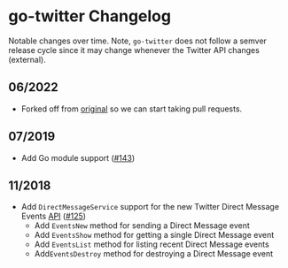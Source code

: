 # go-twitter Changelog

Notable changes over time. Note, `go-twitter` does not follow a semver release cycle since it may change whenever the Twitter API changes (external).

## 06/2022

* Forked off from [original](https://github.com/dghubble/go-twitter) so we
can start taking pull requests.

## 07/2019

* Add Go module support ([#143](https://github.com/dghubble/go-twitter/pull/143))

## 11/2018

* Add `DirectMessageService` support for the new Twitter Direct Message Events [API](https://developer.twitter.com/en/docs/direct-messages/api-features) ([#125](https://github.com/dghubble/go-twitter/pull/125))
  * Add `EventsNew` method for sending a Direct Message event
  * Add `EventsShow` method for getting a single Direct Message event
  * Add `EventsList` method for listing recent Direct Message events
  * Add`EventsDestroy` method for destroying a Direct Message event

